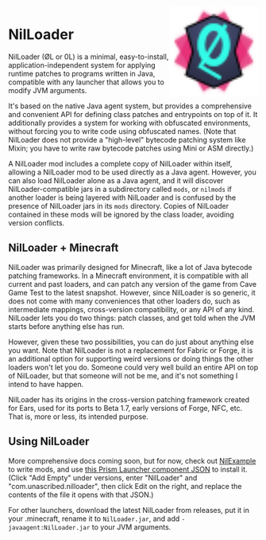 <img src="nilloader.svg" width="180px" align="right"/>

# NilLoader

NilLoader (ØL or 0L) is a minimal, easy-to-install, application-independent system for applying
runtime patches to programs written in Java, compatible with any launcher that allows you to modify
JVM arguments.

It's based on the native Java agent system, but provides a comprehensive and convenient API for
defining class patches and entrypoints on top of it. It additionally provides a system for working
with obfuscated environments, without forcing you to write code using obfuscated names. (Note that
NilLoader does not provide a "high-level" bytecode patching system like Mixin; you have to write
raw bytecode patches using Mini or ASM directly.)

A NilLoader mod includes a complete copy of NilLoader within itself, allowing a NilLoader mod to be
used directly as a Java agent. However, you can also load NilLoader alone as a Java agent, and it
will discover NilLoader-compatible jars in a subdirectory called `mods`, or `nilmods` if another
loader is being layered with NilLoader and is confused by the presence of NilLoader jars in its
`mods` directory. Copies of NilLoader contained in these mods will be ignored by the class loader,
avoiding version conflicts.

## NilLoader + Minecraft

NilLoader was primarily designed for Minecraft, like a lot of Java bytecode patching frameworks. In
a Minecraft environment, it is compatible with all current and past loaders, and can patch any
version of the game from Cave Game Test to the latest snapshot. However, since NilLoader is so
generic, it does not come with many conveniences that other loaders do, such as intermediate
mappings, cross-version compatibility, or any API of any kind. NilLoader lets you do two things:
patch classes, and get told when the JVM starts before anything else has run.

However, given these two possibilities, you can do just about anything else you want. Note that
NilLoader is not a replacement for Fabric or Forge, it is an additional option for supporting weird
versions or doing things the other loaders won't let you do. Someone could very well build an entire
API on top of NilLoader, but that someone will not be me, and it's not something I intend to have
happen.

NilLoader has its origins in the cross-version patching framework created for Ears, used for its
ports to Beta 1.7, early versions of Forge, NFC, etc. That is, more or less, its intended purpose.

## Using NilLoader

More comprehensive docs coming soon, but for now, check out [NilExample](https://git.sleeping.town/unascribed/NilExample)
to write mods, and use [this Prism Launcher component JSON](https://repo.sleeping.town/com/unascribed/nilloader/1.3.2/nilloader-1.3.2-prism.json)
to install it. (Click "Add Empty" under versions, enter "NilLoader" and
"com.unascribed.nilloader", then click Edit on the right, and replace the contents
of the file it opens with that JSON.)

For other launchers, download the latest NilLoader from releases,
put it in your .minecraft, rename it to `NilLoader.jar`, and add
`-javaagent:NilLoader.jar` to your JVM arguments.
